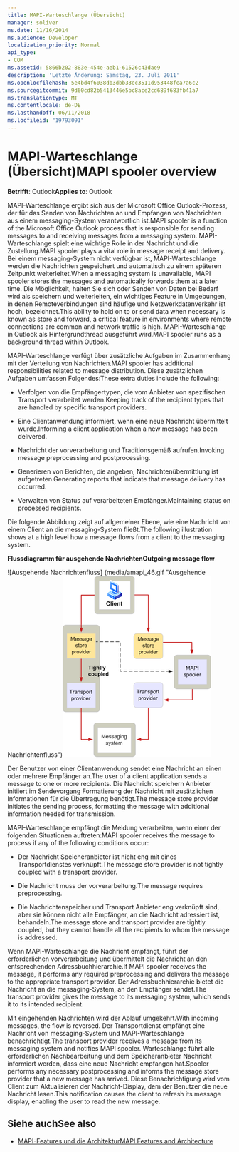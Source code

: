 ```yaml
---
title: MAPI-Warteschlange (Übersicht)
manager: soliver
ms.date: 11/16/2014
ms.audience: Developer
localization_priority: Normal
api_type:
- COM
ms.assetid: 5866b202-883e-454e-aeb1-61526c43dae9
description: 'Letzte Änderung: Samstag, 23. Juli 2011'
ms.openlocfilehash: 5e4bd4f6038db3dbb33ec3511d953448fea7a6c2
ms.sourcegitcommit: 9d60cd82b5413446e5bc8ace2cd689f683fb41a7
ms.translationtype: MT
ms.contentlocale: de-DE
ms.lasthandoff: 06/11/2018
ms.locfileid: "19793091"
---
```

# <a name="mapi-spooler-overview"></a><span data-ttu-id="06c98-103">MAPI-Warteschlange (Übersicht)</span><span class="sxs-lookup"><span data-stu-id="06c98-103">MAPI spooler overview</span></span>
  
<span data-ttu-id="06c98-104">**Betrifft**: Outlook</span><span class="sxs-lookup"><span data-stu-id="06c98-104">**Applies to**: Outlook</span></span> 
  
<span data-ttu-id="06c98-105">MAPI-Warteschlange ergibt sich aus der Microsoft Office Outlook-Prozess, der für das Senden von Nachrichten an und Empfangen von Nachrichten aus einem messaging-System verantwortlich ist.</span><span class="sxs-lookup"><span data-stu-id="06c98-105">MAPI spooler is a function of the Microsoft Office Outlook process that is responsible for sending messages to and receiving messages from a messaging system.</span></span> <span data-ttu-id="06c98-106">MAPI-Warteschlange spielt eine wichtige Rolle in der Nachricht und die Zustellung.</span><span class="sxs-lookup"><span data-stu-id="06c98-106">MAPI spooler plays a vital role in message receipt and delivery.</span></span> <span data-ttu-id="06c98-107">Bei einem messaging-System nicht verfügbar ist, MAPI-Warteschlange werden die Nachrichten gespeichert und automatisch zu einem späteren Zeitpunkt weiterleitet.</span><span class="sxs-lookup"><span data-stu-id="06c98-107">When a messaging system is unavailable, MAPI spooler stores the messages and automatically forwards them at a later time.</span></span> <span data-ttu-id="06c98-108">Die Möglichkeit, halten Sie sich oder Senden von Daten bei Bedarf wird als speichern und weiterleiten, ein wichtiges Feature in Umgebungen, in denen Remoteverbindungen sind häufige und Netzwerkdatenverkehr ist hoch, bezeichnet.</span><span class="sxs-lookup"><span data-stu-id="06c98-108">This ability to hold on to or send data when necessary is known as store and forward, a critical feature in environments where remote connections are common and network traffic is high.</span></span> <span data-ttu-id="06c98-109">MAPI-Warteschlange in Outlook als Hintergrundthread ausgeführt wird.</span><span class="sxs-lookup"><span data-stu-id="06c98-109">MAPI spooler runs as a background thread within Outlook.</span></span>
  
<span data-ttu-id="06c98-110">MAPI-Warteschlange verfügt über zusätzliche Aufgaben im Zusammenhang mit der Verteilung von Nachrichten.</span><span class="sxs-lookup"><span data-stu-id="06c98-110">MAPI spooler has additional responsibilities related to message distribution.</span></span> <span data-ttu-id="06c98-111">Diese zusätzlichen Aufgaben umfassen Folgendes:</span><span class="sxs-lookup"><span data-stu-id="06c98-111">These extra duties include the following:</span></span>
  
- <span data-ttu-id="06c98-112">Verfolgen von die Empfängertypen, die vom Anbieter von spezifischen Transport verarbeitet werden.</span><span class="sxs-lookup"><span data-stu-id="06c98-112">Keeping track of the recipient types that are handled by specific transport providers.</span></span>
    
- <span data-ttu-id="06c98-113">Eine Clientanwendung informiert, wenn eine neue Nachricht übermittelt wurde.</span><span class="sxs-lookup"><span data-stu-id="06c98-113">Informing a client application when a new message has been delivered.</span></span>
    
- <span data-ttu-id="06c98-114">Nachricht der vorverarbeitung und Traditionsgemäß aufrufen.</span><span class="sxs-lookup"><span data-stu-id="06c98-114">Invoking message preprocessing and postprocessing.</span></span>
    
- <span data-ttu-id="06c98-115">Generieren von Berichten, die angeben, Nachrichtenübermittlung ist aufgetreten.</span><span class="sxs-lookup"><span data-stu-id="06c98-115">Generating reports that indicate that message delivery has occurred.</span></span>
    
- <span data-ttu-id="06c98-116">Verwalten von Status auf verarbeiteten Empfänger.</span><span class="sxs-lookup"><span data-stu-id="06c98-116">Maintaining status on processed recipients.</span></span>
    
<span data-ttu-id="06c98-117">Die folgende Abbildung zeigt auf allgemeiner Ebene, wie eine Nachricht von einem Client an die messaging-System fließt.</span><span class="sxs-lookup"><span data-stu-id="06c98-117">The following illustration shows at a high level how a message flows from a client to the messaging system.</span></span>
  
<span data-ttu-id="06c98-118">**Flussdiagramm für ausgehende Nachrichten**</span><span class="sxs-lookup"><span data-stu-id="06c98-118">**Outgoing message flow**</span></span>
  
<span data-ttu-id="06c98-119">![Ausgehende Nachrichtenfluss] (media/amapi_46.gif "Ausgehende Nachrichtenfluss")</span><span class="sxs-lookup"><span data-stu-id="06c98-119">![Outgoing message flow](media/amapi_46.gif "Outgoing message flow")</span></span>
  
<span data-ttu-id="06c98-120">Der Benutzer von einer Clientanwendung sendet eine Nachricht an einen oder mehrere Empfänger an.</span><span class="sxs-lookup"><span data-stu-id="06c98-120">The user of a client application sends a message to one or more recipients.</span></span> <span data-ttu-id="06c98-121">Die Nachricht speichern Anbieter initiiert im Sendevorgang Formatierung der Nachricht mit zusätzlichen Informationen für die Übertragung benötigt.</span><span class="sxs-lookup"><span data-stu-id="06c98-121">The message store provider initiates the sending process, formatting the message with additional information needed for transmission.</span></span>
  
<span data-ttu-id="06c98-122">MAPI-Warteschlange empfängt die Meldung verarbeiten, wenn einer der folgenden Situationen auftreten:</span><span class="sxs-lookup"><span data-stu-id="06c98-122">MAPI spooler receives the message to process if any of the following conditions occur:</span></span>
  
- <span data-ttu-id="06c98-123">Der Nachricht Speicheranbieter ist nicht eng mit eines Transportdienstes verknüpft.</span><span class="sxs-lookup"><span data-stu-id="06c98-123">The message store provider is not tightly coupled with a transport provider.</span></span>
    
- <span data-ttu-id="06c98-124">Die Nachricht muss der vorverarbeitung.</span><span class="sxs-lookup"><span data-stu-id="06c98-124">The message requires preprocessing.</span></span>
    
- <span data-ttu-id="06c98-125">Die Nachrichtenspeicher und Transport Anbieter eng verknüpft sind, aber sie können nicht alle Empfänger, an die Nachricht adressiert ist, behandeln.</span><span class="sxs-lookup"><span data-stu-id="06c98-125">The message store and transport provider are tightly coupled, but they cannot handle all the recipients to whom the message is addressed.</span></span>
    
<span data-ttu-id="06c98-126">Wenn MAPI-Warteschlange die Nachricht empfängt, führt der erforderlichen vorverarbeitung und übermittelt die Nachricht an den entsprechenden Adressbuchhierarchie.</span><span class="sxs-lookup"><span data-stu-id="06c98-126">If MAPI spooler receives the message, it performs any required preprocessing and delivers the message to the appropriate transport provider.</span></span> <span data-ttu-id="06c98-127">Der Adressbuchhierarchie bietet die Nachricht an die messaging-System, an den Empfänger sendet.</span><span class="sxs-lookup"><span data-stu-id="06c98-127">The transport provider gives the message to its messaging system, which sends it to its intended recipient.</span></span>
  
<span data-ttu-id="06c98-128">Mit eingehenden Nachrichten wird der Ablauf umgekehrt.</span><span class="sxs-lookup"><span data-stu-id="06c98-128">With incoming messages, the flow is reversed.</span></span> <span data-ttu-id="06c98-129">Der Transportdienst empfängt eine Nachricht von messaging-System und MAPI-Warteschlange benachrichtigt.</span><span class="sxs-lookup"><span data-stu-id="06c98-129">The transport provider receives a message from its messaging system and notifies MAPI spooler.</span></span> <span data-ttu-id="06c98-130">Warteschlange führt alle erforderlichen Nachbearbeitung und dem Speicheranbieter Nachricht informiert werden, dass eine neue Nachricht empfangen hat.</span><span class="sxs-lookup"><span data-stu-id="06c98-130">Spooler performs any necessary postprocessing and informs the message store provider that a new message has arrived.</span></span> <span data-ttu-id="06c98-131">Diese Benachrichtigung wird vom Client zum Aktualisieren der Nachricht-Display, dem der Benutzer die neue Nachricht lesen.</span><span class="sxs-lookup"><span data-stu-id="06c98-131">This notification causes the client to refresh its message display, enabling the user to read the new message.</span></span>
  
## <a name="see-also"></a><span data-ttu-id="06c98-132">Siehe auch</span><span class="sxs-lookup"><span data-stu-id="06c98-132">See also</span></span>

- [<span data-ttu-id="06c98-133">MAPI-Features und die Architektur</span><span class="sxs-lookup"><span data-stu-id="06c98-133">MAPI Features and Architecture</span></span>](mapi-features-and-architecture.md)

